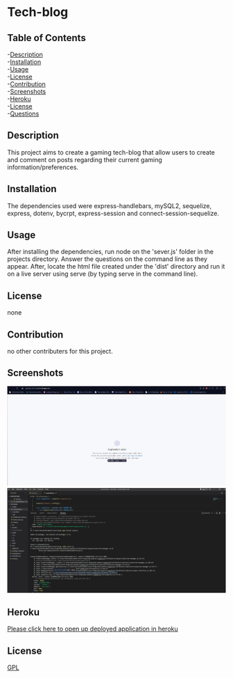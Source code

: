 # Tech-blog

    
## Table of Contents
-[Description](#description)<br/>
-[Installation](#installation)<br/>
-[Usage](#usage)<br/>
-[License](#license)<br/>
-[Contribution](#contribution)<br/>
-[Screenshots](#screenshots)<br/>
-[Heroku](#heroku)<br/>
-[License](#license)<br/>
-[Questions](#questions)<br/>
    
## Description
This project aims to create a gaming tech-blog that allow users to create and comment on posts regarding their current gaming information/preferences.

## Installation
The dependencies used were express-handlebars, mySQL2, sequelize, express, dotenv, bycrpt, express-session and connect-session-sequelize.

## Usage
After installing the dependencies, run node on the 'sever.js' folder in the projects directory. Answer the questions on the command line as they appear. 
After, locate the html file created under the 'dist' directory and run it on a live server using serve (by typing serve in the command line).

## License
none
    
## Contribution
no other contributers for this project.

## Screenshots
![Heroku error screenshot](./media/heroku_deploy_error.jpg?raw=true "Application Screenshot")
![Node error screenshot](./media/node_error_14.jpg?raw=true "Application Screenshot")

## Heroku
[Please click here to open up deployed application in heroku](https://gaming-tech-blog.herokuapp.com)

## License
[GPL](https://choosealicense.com/licenses/gpl-3.0/)
